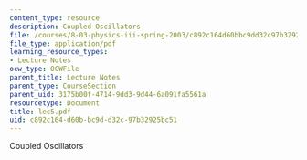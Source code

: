 ```yaml
---
content_type: resource
description: Coupled Oscillators
file: /courses/8-03-physics-iii-spring-2003/c892c164d60bbc9dd32c97b32925bc51_lec5.pdf
file_type: application/pdf
learning_resource_types:
- Lecture Notes
ocw_type: OCWFile
parent_title: Lecture Notes
parent_type: CourseSection
parent_uid: 3175b00f-4714-9dd3-9d44-6a091fa5561a
resourcetype: Document
title: lec5.pdf
uid: c892c164-d60b-bc9d-d32c-97b32925bc51
---
```

Coupled Oscillators

